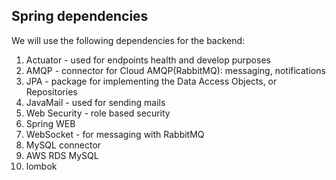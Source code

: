 Spring dependencies
---

We will use the following dependencies for the backend:

1. Actuator - used for endpoints health and develop purposes
2. AMQP - connector for Cloud AMQP(RabbitMQ): messaging, notifications
3. JPA - package for implementing the Data Access Objects, or Repositories
4. JavaMail - used for sending mails
5. Web Security - role based security
6. Spring WEB
7. WebSocket - for messaging with RabbitMQ
8. MySQL connector
9. AWS RDS MySQL
10. lombok